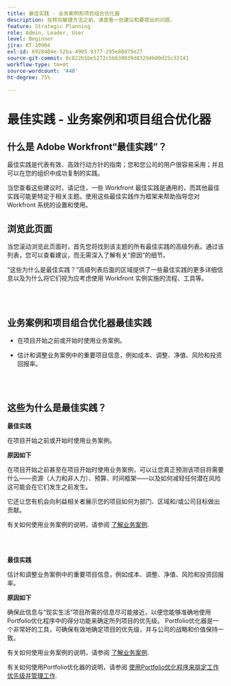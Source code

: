 ```yaml
---
title: 最佳实践 - 业务案例和项目组合优化器
description: 在转向敏捷方法之前，请查看一些建议和要提出的问题。
feature: Strategic Planning
role: Admin, Leader, User
level: Beginner
jira: KT-10904
exl-id: 6928404e-52ba-4905-9377-295e80d79e27
source-git-commit: 0c822b5be5272c5b638039d83294b00d25c32141
workflow-type: tm+mt
source-wordcount: '440'
ht-degree: 75%

---
```


# 最佳实践 - 业务案例和项目组合优化器

## 什么是 Adobe Workfront“最佳实践”？

最佳实践是代表有效、高效行动方针的指南；您和您公司的用户很容易采用；并且可以在您的组织中成功复制的实践。

当您查看这些建议时，请记住，一些 Workfront 最佳实践是通用的，而其他最佳实践可能更特定于相关主题。使用这些最佳实践作为框架来帮助指导您对 Workfront 系统的设置和使用。

## 浏览此页面

当您滚动浏览此页面时，首先您将找到该主题的所有最佳实践的高级列表。通过该列表，您可以查看建议，而无需深入了解有关“原因”的细节。

“这些为什么是最佳实践？”高级列表后面的区域提供了一些最佳实践的更多详细信息以及为什么将它们视为应考虑使用 Workfront 实例实施的流程、工具等。

</br>
</br>

## 业务案例和项目组合优化器最佳实践

* 在项目开始之前或开始时使用业务案例。

* 估计和调整业务案例中的重要项目信息，例如成本、调整、净值、风险和投资回报率。

</br>
</br>

## 这些为什么是最佳实践？

**最佳实践**

在项目开始之前或开始时使用业务案例。

**原因如下**

在项目开始之前甚至在项目开始时使用业务案例，可以让您真正预测该项目将需要什么——资源（人力和非人力）、预算、时间框架——以及如何减轻任何潜在风险这可能会在它们发生之前发生。

它还让您有机会向利益相关者展示您的项目如何为部门、区域和/或公司目标做出贡献。

有关如何使用业务案例的说明，请参阅 [了解业务案例](https://experienceleague.adobe.com/docs/workfront-learn/tutorials-workfront/manage-work/portfolios/introduction-to-the-business-case.html).

</br>
</br>

**最佳实践**

估计和调整业务案例中的重要项目信息，例如成本、调整、净值、风险和投资回报率。

**原因如下**

确保此信息与“现实生活”项目所需的信息尽可能接近，以便您能够准确地使用Portfolio优化程序中的得分功能来确定所列项目的优先级。 Portfolio优化器是一个非常好的工具，可确保有效地确定项目的优先级，并与公司的战略和价值保持一致。

有关如何使用业务案例的说明，请参阅 [了解业务案例](https://experienceleague.adobe.com/docs/workfront-learn/tutorials-workfront/manage-work/portfolios/introduction-to-the-business-case.html).

有关如何使用Portfolio优化器的说明，请参阅 [使用Portfolio优化程序来排定工作优先级并管理工作](https://experienceleague.adobe.com/docs/workfront-learn/tutorials-workfront/manage-work/portfolios/prioritize-and-manage-work-with-portfolios.html).

